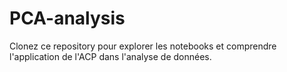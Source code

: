 # PCA-analysis
 Clonez ce repository pour explorer les notebooks et comprendre l'application de l'ACP dans l'analyse de données.
